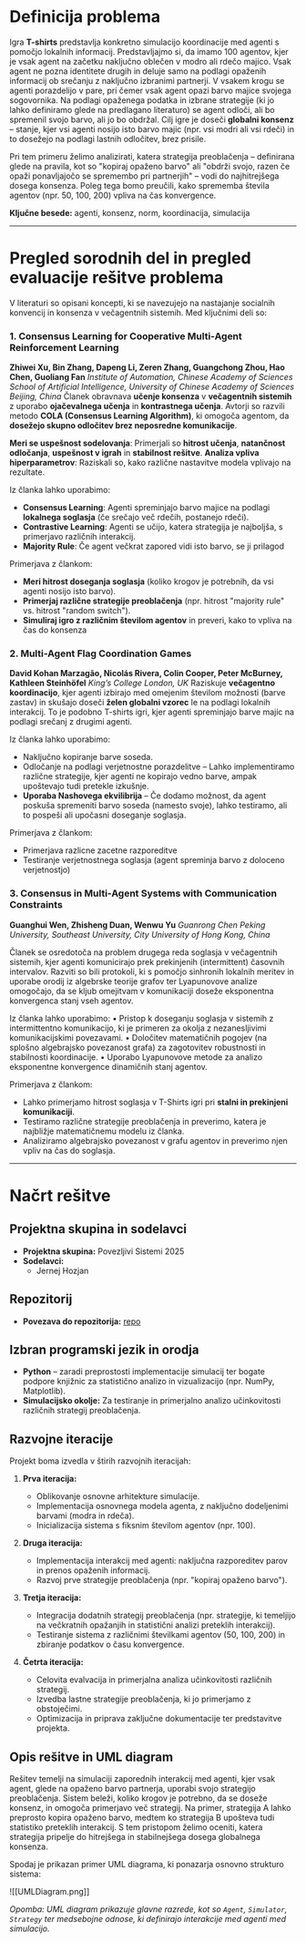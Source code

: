 # Definicija problema

Igra **T-shirts** predstavlja konkretno simulacijo koordinacije med agenti s pomočjo lokalnih informacij.
Predstavljajmo si, da imamo 100 agentov, kjer je vsak agent na začetku naključno oblečen v modro ali rdečo majico.
Vsak agent ne pozna identitete drugih in deluje samo na podlagi opaženih informacij ob srečanju z naključno izbranimi partnerji.
V vsakem krogu se agenti porazdelijo v pare, pri čemer vsak agent opazi barvo majice svojega sogovornika.
Na podlagi opaženega podatka in izbrane strategije (ki jo lahko definiramo glede na predlagano literaturo) se agent odloči, ali bo spremenil svojo barvo, ali jo bo obdržal.
Cilj igre je doseči **globalni konsenz** – stanje, kjer vsi agenti nosijo isto barvo majic (npr. vsi modri ali vsi rdeči) in to dosežejo  na podlagi lastnih odločitev, brez prisile.

Pri tem primeru želimo analizirati, katera strategija preoblačenja – definirana glede na pravila, kot so "kopiraj opaženo barvo" ali "obdrži svojo, razen če opaži ponavljajočo se spremembo pri partnerjih" – vodi do najhitrejšega dosega konsenza. Poleg tega bomo preučili, kako sprememba števila agentov (npr. 50, 100, 200) vpliva na čas konvergence.

**Ključne besede:** agenti, konsenz, norm, koordinacija, simulacija

---

# Pregled sorodnih del in pregled evaluacije rešitve problema

V literaturi so opisani koncepti, ki se navezujejo na nastajanje socialnih konvencij in konsenza v večagentnih sistemih. Med ključnimi deli so:

### 1. Consensus Learning for Cooperative Multi-Agent Reinforcement Learning
**Zhiwei Xu, Bin Zhang, Dapeng Li, Zeren Zhang, Guangchong Zhou, Hao Chen, Guoliang Fan**
*Institute of Automation, Chinese Academy of Sciences*
*School of Artificial Intelligence, University of Chinese Academy of Sciences*
*Beijing, China*
Članek obravnava **učenje konsenza** v **večagentnih sistemih** z uporabo **ojačevalnega učenja** in **kontrastnega učenja**. Avtorji so razvili metodo **COLA (Consensus Learning Algorithm)**, ki omogoča agentom, da **dosežejo skupno odločitev brez neposredne komunikacije**.

**Meri se uspešnost sodelovanja**: Primerjali so **hitrost učenja**, **natančnost odločanja**, **uspešnost v igrah** in **stabilnost rešitve**.
**Analiza vpliva hiperparametrov**: Raziskali so, kako različne nastavitve modela vplivajo na rezultate.

Iz članka lahko uporabimo:
- **Consensus Learning**: Agenti spreminjajo barvo majice na podlagi **lokalnega soglasja** (če srečajo več rdečih, postanejo rdeči).
- **Contrastive Learning**: Agenti se učijo, katera strategija je najboljša, s primerjavo različnih interakcij.
- **Majority Rule**: Če agent večkrat zapored vidi isto barvo, se ji prilagod

Primerjava z člankom:
- **Meri hitrost doseganja soglasja** (koliko krogov je potrebnih, da vsi agenti nosijo isto barvo).
- **Primerjaj različne strategije preoblačenja** (npr. hitrost "majority rule" vs. hitrost "random switch").
- **Simuliraj igro z različnim številom agentov** in preveri, kako to vpliva na čas do konsenza

### 2. Multi-Agent Flag Coordination Games
**David Kohan Marzagão, Nicolás Rivera, Colin Cooper, Peter McBurney, Kathleen Steinhöfel**
*King’s College London, UK*
Raziskuje **večagentno koordinacijo**, kjer agenti izbirajo med omejenim številom možnosti (barve zastav) in skušajo doseči **želen globalni vzorec** le na podlagi lokalnih interakcij. To je podobno T-shirts igri, kjer agenti spreminjajo barve majic na podlagi srečanj z drugimi agenti.

Iz članka lahko uporabimo:
- Naključno kopiranje barve soseda.
- Odločanje na podlagi verjetnostne porazdelitve – Lahko implementiramo različne strategije, kjer agenti ne kopirajo vedno barve, ampak upoštevajo tudi pretekle izkušnje.
- **Uporaba Nashovega ekvilibrija** – Če dodamo možnost, da agent poskuša spremeniti barvo soseda (namesto svoje), lahko testiramo, ali to pospeši ali upočasni doseganje soglasja.

Primerjava z člankom:
- Primerjava razlicne zacetne razporeditve
- Testiranje verjetnostnega soglasja (agent spreminja barvo z doloceno verjetnostjo)

### 3. Consensus in Multi-Agent Systems with Communication Constraints 
**Guanghui Wen, Zhisheng Duan, Wenwu Yu**
*Guanrong Chen Peking University, Southeast University, City University of Hong Kong, China*

Članek se osredotoča na problem drugega reda soglasja v večagentnih sistemih, kjer agenti komunicirajo prek prekinjenih (intermittent) časovnih intervalov. Razviti so bili protokoli, ki s pomočjo sinhronih lokalnih meritev in uporabe orodij iz algebrske teorije grafov ter Lyapunovove analize omogočajo, da se kljub omejitvam v komunikaciji doseže eksponentna konvergenca stanj vseh agentov.


  
Iz članka lahko uporabimo:
• Pristop k doseganju soglasja v sistemih z intermittentno komunikacijo, ki je primeren za okolja z nezanesljivimi komunikacijskimi povezavami.
• Določitev matematičnih pogojev (na splošno algebrajsko povezanost grafa) za zagotovitev robustnosti in stabilnosti koordinacije. 
• Uporabo Lyapunovove metode za analizo eksponentne konvergence dinamičnih stanj agentov.


Primerjava z člankom: 
- Lahko primerjamo hitrost soglasja v T-Shirts igri pri **stalni in prekinjeni komunikaciji**.
- Testiramo različne strategije preoblačenja in preverimo, katera je najbližje matematičnemu modelu iz članka.
- Analiziramo algebrajsko povezanost v grafu agentov in preverimo njen vpliv na čas do soglasja.



---

# Načrt rešitve

## Projektna skupina in sodelavci

- **Projektna skupina:** Povezljivi Sistemi 2025  
- **Sodelavci:**  
  - Jernej Hozjan

## Repozitorij

- **Povezava do repozitorija:** [repo](https://github.com/abno301/T-Shirts_game)

## Izbran programski jezik in orodja

- **Python** – zaradi preprostosti implementacije simulacij ter bogate podpore knjižnic za statistično analizo in vizualizacijo (npr. NumPy, Matplotlib).
- **Simulacijsko okolje:** Za testiranje in primerjalno analizo učinkovitosti različnih strategij preoblačenja.

## Razvojne iteracije

Projekt boma izvedla v štirih razvojnih iteracijah:

1. **Prva iteracija:**
   - Oblikovanje osnovne arhitekture simulacije.
   - Implementacija osnovnega modela agenta, z naključno dodeljenimi barvami (modra in rdeča).
   - Inicializacija sistema s fiksnim številom agentov (npr. 100).

2. **Druga iteracija:**
   - Implementacija interakcij med agenti: naključna razporeditev parov in prenos opaženih informacij.
   - Razvoj prve strategije preoblačenja (npr. "kopiraj opaženo barvo").

3. **Tretja iteracija:**
   - Integracija dodatnih strategij preoblačenja (npr. strategije, ki temeljijo na večkratnih opažanjih in statistični analizi preteklih interakcij).
   - Testiranje sistema z različnimi številkami agentov (50, 100, 200) in zbiranje podatkov o času konvergence.

4. **Četrta iteracija:**
   - Celovita evalvacija in primerjalna analiza učinkovitosti različnih strategij.
   - Izvedba lastne strategije preoblačenja, ki jo primerjamo z obstoječimi.
   - Optimizacija in priprava zaključne dokumentacije ter predstavitve projekta.

## Opis rešitve in UML diagram

Rešitev temelji na simulaciji zaporednih interakcij med agenti, kjer vsak agent, glede na opaženo barvo partnerja, uporabi svojo strategijo preoblačenja. Sistem beleži, koliko krogov je potrebno, da se doseže konsenz, in omogoča primerjavo več strategij. Na primer, strategija A lahko preprosto kopira opaženo barvo, medtem ko strategija B upošteva tudi statistiko preteklih interakcij. S tem pristopom želimo oceniti, katera strategija pripelje do hitrejšega in stabilnejšega dosega globalnega konsenza.

Spodaj je prikazan primer UML diagrama, ki ponazarja osnovno strukturo sistema:

![[UMLDiagram.png]]

*Opomba: UML diagram prikazuje glavne razrede, kot so `Agent`, `Simulator`, `Strategy` ter medsebojne odnose, ki definirajo interakcije med agenti med simulacijo.*















